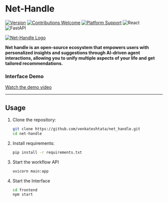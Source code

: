 # Net-Handle

<!--    [![Build Status](https://img.shields.io/badge/build-passing-brightgreen)]()   -->
[![Version](https://img.shields.io/badge/version-0.1.0-blue)]()
[![Contributions Welcome](https://img.shields.io/badge/contributions-welcome-brightgreen)]()
[![Platform Support](https://img.shields.io/badge/platform-cross--platform-orange)]()
![React](https://img.shields.io/badge/frontend-React-blue)  
![FastAPI](https://img.shields.io/badge/backend-FastAPI-teal)  
<!-- ![License](https://img.shields.io/badge/license-MIT-blue)   -->


[![Net-Handle Logo](https://i.postimg.cc/QCJxcQyX/logo.png)](#)

**Net handle is an open-source ecosystem that empowers users with personalized insights and suggestions through 
AI-driven agent interactions, allowing you to unify multiple aspects of your life and get tailored 
recommendations.**

### Interface Demo

[Watch the demo video](https://www.youtube.com/watch?v=your-video-id](https://youtu.be/O16ZLXmX_Sk))


---

## Usage

1. Clone the repository:
   ```bash
   git clone https://github.com/venkateshtata/net_handle.git
   cd net-handle
   ```
2. Install requirements:
    ```bash
    pip install -r requirements.txt
    ```
3. Start the workflow API
    ```bash
    uvicorn main:app
    ```
4. Start the Interface
    ```bash
    cd frontend
    npm start
    ```

